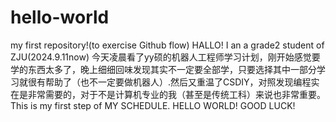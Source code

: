 # hello-world
my first repository!(to exercise Github flow)
HALLO! I an a grade2 student of ZJU(2024.9.11now)
今天凌晨看了yy硕的机器人工程师学习计划，刚开始感觉要学的东西太多了，晚上细细回味发现其实不一定要全部学，只要选择其中一部分学习就很有帮助了（也不一定要做机器人）.然后又重温了CSDIY，对照发现编程实在是非常需要的，对于不是计算机专业的我（甚至是传统工科）来说也非常重要。
This is my first step of MY SCHEDULE.
HELLO WORLD! GOOD LUCK!

